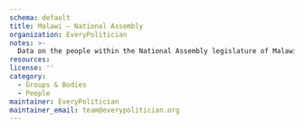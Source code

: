 ```yaml
---
schema: default
title: Malawi — National Assembly
organization: EveryPolitician
notes: >-
  Data on the people within the National Assembly legislature of Malawi.
resources:
license: ''
category:
  - Groups & Bodies
  - People
maintainer: EveryPolitician
maintainer_email: team@everypolitician.org
---
```

